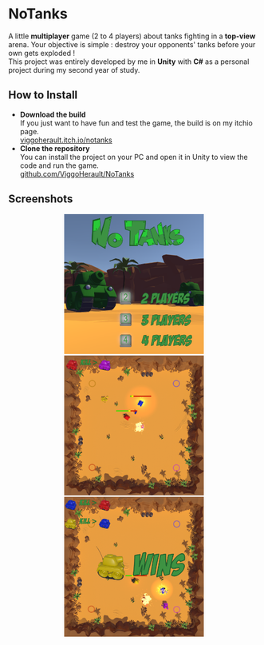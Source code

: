 # NoTanks
A little **multiplayer** game (2 to 4 players)  about tanks fighting in a **top-view** arena. Your objective is simple : destroy your opponents' tanks before your own gets exploded !<br>
This project was entirely developed by me in **Unity** with **C#** as a personal project during my second year of study.

## How to Install
- **Download the build**<br> 
If you just want to have fun and test the game, the build is on my itchio page.<br> 
<a href="https://viggoherault.itch.io/notanks/">viggoherault.itch.io/notanks</a><br> 
- **Clone the repository**<br> 
You can install the project on your PC and open it in Unity to view the code and run the game.<br> 
<a href="https://github.com/ViggoHerault/NoTanks/">github.com/ViggoHerault/NoTanks</a><br> 

## Screenshots
<p align="center">
<img src="Pictures/NoTanksScreen01.png" width="280"/>
<img src="Pictures/NoTanksScreen03.png" width="280"/>
<img src="Pictures/NoTanksScreen02.png" width="280"/>
</p>
